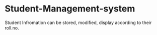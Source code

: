 # Student-Management-system
Student Infromation can be stored, modified, display according to their roll.no.
